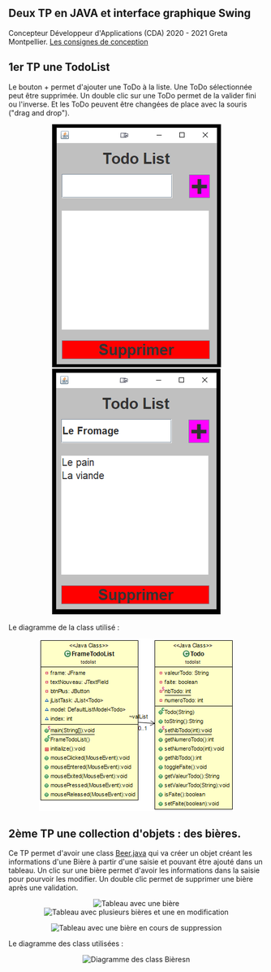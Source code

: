 ## Deux TP en JAVA et interface graphique Swing

Concepteur Développeur d'Applications (CDA) 2020 - 2021
Greta Montpellier.
[Les consignes de conception](https://github.com/Michel-Cavaud/TP_JAVA_Swing/blob/master/Dossier_de_conception/tp10-model-of-component.pdf)

## 1er TP une TodoList
Le bouton + permet d'ajouter une ToDo à la liste. Une ToDo sélectionnée peut être supprimée. Un double clic sur une ToDo permet de la valider fini ou l'inverse. Et les ToDo peuvent être changées de place avec la souris ("drag and drop").

<p align="center">
  <img src="https://github.com/Michel-Cavaud/TP_JAVA_Swing/blob/master/Dossier_de_conception/todolist.png?raw=true" alt="ToDoList vide"/>
  <img src="https://github.com/Michel-Cavaud/TP_JAVA_Swing/blob/master/Dossier_de_conception/todolist2png.png?raw=true" alt="ToDoList avec liste"/>
</p>

Le diagramme de la class utilisé :
   <p align="center">
  <img src="https://github.com/Michel-Cavaud/TP_JAVA_Swing/blob/master/src/todolist/Diagramme_Class_ToDoList.png?raw=true" alt="Diagramme class
   TOdOList"/>
</p>

## 2ème TP une collection d'objets : des bières.

Ce TP permet d'avoir une class [Beer.java](https://github.com/Michel-Cavaud/TP_JAVA_Swing/blob/master/src/bieres/Beer.java "Beer.java") qui va créer un objet créant les informations d'une Bière à partir d'une saisie et pouvant être ajouté dans un tableau.
Un clic sur une bière permet d'avoir les informations dans la saisie pour pourvoir les modifier. Un double clic permet de supprimer une bière après une validation.

<p align="center">
  <img src="https://github.com/Michel-Cavaud/TP_JAVA_Swing/blob/master/Dossier_de_conception/Bi%C3%A8re1.png?raw=true" alt="Tableau avec une bière"/>
  <img src="https://github.com/Michel-Cavaud/TP_JAVA_Swing/blob/master/Dossier_de_conception/Bi%C3%A8re2.png?raw=true" alt="Tableau avec plusieurs bières et une en modification"/>
</p>
<p align="center">
  <img src="https://github.com/Michel-Cavaud/TP_JAVA_Swing/blob/master/Dossier_de_conception/Bi%C3%A8re3.png?raw=true" alt="Tableau avec une bière en cours de suppression"/>
</p>

Le diagramme des class utilisées :
<p align="center">
  <img src="https://github.com/Michel-Cavaud/TP_JAVA_Swing/blob/master/src/bieres/Diagramme_Class_Bi%C3%A8res.png?raw=true" alt="Diagramme des class Bièresn"/>
</p>

